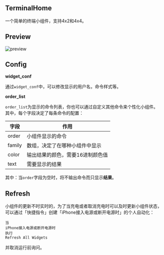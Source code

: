 ## TerminalHome

一个简单的终端小组件，支持4x2和4x4。



## Preview

![preview](https://cdn.mayuko.cn/blog/20201016155806.png)



## Config

**widget_conf**

通过`widget_conf`中，可以修改显示的用户名，命令样式等。

**order_list**

`order_list`为显示的命令列表，你也可以通过自定义其他命令来个性化小组件。其中，每个字段决定了每条命令的配置：

| 字段   | 作用                             |
| ------ | -------------------------------- |
| order  | 小组件显示的命令                 |
| family | 数组，决定了在哪种小组件中显示   |
| color  | 输出结果的颜色，需要16进制颜色值 |
| text   | 需要显示的结果                   |

其中：当`order`字段为空时，将不输出命令而只显示**结果**。



## Refresh

小组件的更新不时实时的，为了当充电或者取消充电时可以及时更新小组件状态，可以通过「快捷指令」创建「iPhone接入电源或断开电源时」的个人自动化：

```
当
iPhone接入电源或断开电源时
执行
Refresh All Widgets
```

并取消运行前询问。